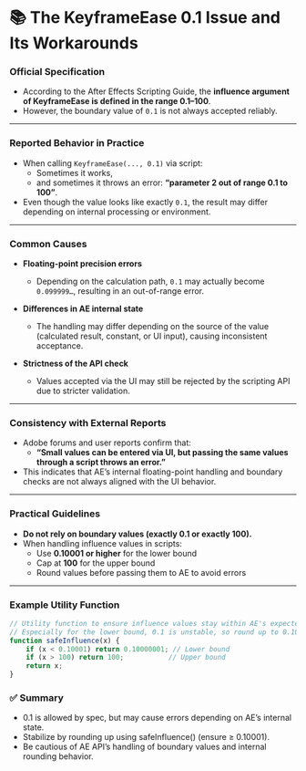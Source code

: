 # 📚 The KeyframeEase 0.1 Issue and Its Workarounds

### Official Specification

- According to the After Effects Scripting Guide, the **influence argument of KeyframeEase is defined in the range 0.1–100**.  
- However, the boundary value of `0.1` is not always accepted reliably.  

---

### Reported Behavior in Practice

- When calling `KeyframeEase(..., 0.1)` via script:  
  - Sometimes it works,  
  - and sometimes it throws an error: **“parameter 2 out of range 0.1 to 100”**.  
- Even though the value looks like exactly `0.1`, the result may differ depending on internal processing or environment.  

---

### Common Causes

- **Floating-point precision errors**  
  - Depending on the calculation path, `0.1` may actually become `0.099999…`, resulting in an out-of-range error.  

- **Differences in AE internal state**  
  - The handling may differ depending on the source of the value (calculated result, constant, or UI input), causing inconsistent acceptance.  

- **Strictness of the API check**  
  - Values accepted via the UI may still be rejected by the scripting API due to stricter validation.  

---

### Consistency with External Reports

- Adobe forums and user reports confirm that:  
  - **“Small values can be entered via UI, but passing the same values through a script throws an error.”**  
- This indicates that AE’s internal floating-point handling and boundary checks are not always aligned with the UI behavior.  

---

### Practical Guidelines

- **Do not rely on boundary values (exactly 0.1 or exactly 100).**  
- When handling influence values in scripts:  
  - Use **0.10001 or higher** for the lower bound  
  - Cap at **100** for the upper bound  
  - Round values before passing them to AE to avoid errors  

---

### Example Utility Function
```jsx
// Utility function to ensure influence values stay within AE's expected range (0.1–100).
// Especially for the lower bound, 0.1 is unstable, so round up to 0.10000001 for safety.
function safeInfluence(x) {
    if (x < 0.10001) return 0.10000001; // Lower bound
    if (x > 100) return 100;           // Upper bound
    return x;
}
```

### ✅ Summary

- 0.1 is allowed by spec, but may cause errors depending on AE’s internal state.
- Stabilize by rounding up using safeInfluence() (ensure ≥ 0.10001).
- Be cautious of AE API’s handling of boundary values and internal rounding behavior.